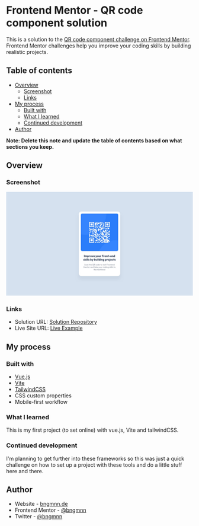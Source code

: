 # Frontend Mentor - QR code component solution

This is a solution to the [QR code component challenge on Frontend Mentor](https://www.frontendmentor.io/challenges/qr-code-component-iux_sIO_H). Frontend Mentor challenges help you improve your coding skills by building realistic projects.

## Table of contents

- [Overview](#overview)
  - [Screenshot](#screenshot)
  - [Links](#links)
- [My process](#my-process)
  - [Built with](#built-with)
  - [What I learned](#what-i-learned)
  - [Continued development](#continued-development)
- [Author](#author)

**Note: Delete this note and update the table of contents based on what sections you keep.**

## Overview

### Screenshot

![](./screenshot.jpg)

### Links

- Solution URL: [Solution Repository](https://github.com/bngmnn/qr-code-component)
- Live Site URL: [Live Example](https://your-live-site-url.com)

## My process

### Built with

- [Vue.js](https://vuejs.org)
- [Vite](https://vitejs.dev)
- [TailwindCSS](https://tailwindcss.com)
- CSS custom properties
- Mobile-first workflow

### What I learned

This is my first project (to set online) with vue.js, Vite and tailwindCSS.

### Continued development

I'm planning to get further into these frameworks so this was just a quick challenge on how to set up a project with these tools and do a little stuff here and there.

## Author

- Website - [bngmnn.de](https://www.bngmnn.de)
- Frontend Mentor - [@bngmnn](https://www.frontendmentor.io/profile/bngmnn)
- Twitter - [@bngmnn](https://www.twitter.com/bngmnn)
